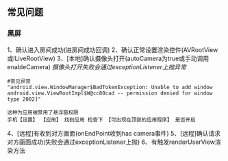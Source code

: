 ## 常见问题

### 黑屏
1、确认进入房间成功(进房间成功回调)
2、确认正常设置渲染控件(AVRootView或ILiveRootView)
3、[本地]确认摄像头打开(autoCamera为true或手动调用enableCamera)
    *摄像头打开失败会通过exceptionListener上抛异常*
```
#常见异常
"android.view.WindowManager$BadTokenException: Unable to add window android.view.ViewRootImpl$W@cc80cad -- permission denied for window type 2002]"

这种为应用被禁用了悬浮窗权限
手机【设置】 【应用】 找到应用 检查下 【可出现在顶部的应用程序】 是否开启
```
4、[远程]有收到对方画面(onEndPoint收到has camera事件)
5、[远程]确认请求对方画面成功(失败会通过exceptionListener上抛)
6、有触发renderUserView渲染方法
